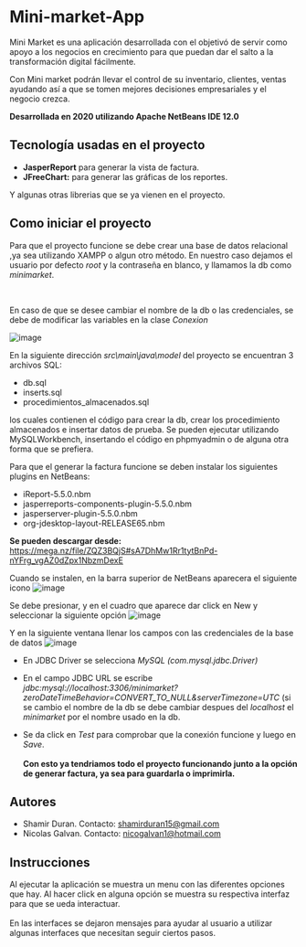 # Mini-market-App

Mini Market es una aplicación desarrollada con el objetivó
de servir como apoyo a los negocios en crecimiento para que
puedan dar el salto a la transformación digital fácilmente.

Con Mini market podrán llevar el control de su inventario, clientes,
ventas ayudando así a que se tomen mejores decisiones empresariales
y el negocio crezca.

**Desarrollada en 2020 utilizando Apache NetBeans IDE 12.0**

## Tecnología usadas en el proyecto
* **JasperReport** para generar la vista de factura.
* **JFreeChart:** para generar las gráficas de los reportes.

Y algunas otras librerias que se ya vienen en el proyecto.

## Como iniciar el proyecto

Para que el proyecto funcione se debe crear una base de datos relacional ,ya sea utilizando XAMPP o algun otro método. 
En nuestro caso dejamos el usuario por defecto *root* y la contraseña en blanco, y llamamos la db como *minimarket*.

<br>

En caso de que se desee cambiar el nombre de la db o las credenciales, se debe de modificar las variables en la clase *Conexion*

![image](https://user-images.githubusercontent.com/40668021/93540238-b5a14d80-f918-11ea-94eb-54cb26d476ab.png)

En la siguiente dirección *src\main\java\model* del proyecto se encuentran 3 archivos SQL:
* db.sql
* inserts.sql
* procedimientos_almacenados.sql

los cuales contienen el código para crear la db, crear los procedimiento almacenados e insertar datos de prueba. Se pueden ejecutar
utilizando MySQLWorkbench, insertando el código en phpmyadmin o de alguna otra forma que se prefiera.

Para que el generar la factura funcione se deben instalar los siguientes plugins en NetBeans:
* iReport-5.5.0.nbm
* jasperreports-components-plugin-5.5.0.nbm
* jasperserver-plugin-5.5.0.nbm
* org-jdesktop-layout-RELEASE65.nbm

**Se pueden descargar desde:** https://mega.nz/file/ZQZ3BQjS#sA7DhMw1Rr1tytBnPd-nYFrg_vgAZ0dZpx1NbzmDexE

Cuando se instalen, en la barra superior de NetBeans aparecera el siguiente icono
![image](https://user-images.githubusercontent.com/40668021/93542006-9527c200-f91d-11ea-96bb-7978c248f7ed.png)

Se debe presionar, y en el cuadro que aparece dar click en New y seleccionar la siguiente opción
![image](https://user-images.githubusercontent.com/40668021/93542187-f8b1ef80-f91d-11ea-91aa-d29835e6e823.png)

Y en la siguiente ventana llenar los campos con las credenciales de la base de datos
![image](https://user-images.githubusercontent.com/40668021/93542393-85f54400-f91e-11ea-9595-392b28d6602a.png)

* En JDBC Driver se selecciona *MySQL (com.mysql.jdbc.Driver)*

* En el campo JDBC URL se escribe *jdbc:mysql://localhost:3306/minimarket?zeroDateTimeBehavior=CONVERT_TO_NULL&serverTimezone=UTC* (si se cambio el nombre de la db
se debe cambiar despues del *localhost* el *minimarket* por el nombre usado en la db.

* Se da click en *Test* para comprobar que la conexión funcione y luego en *Save*.
<br><br>
**Con esto ya tendriamos todo el proyecto funcionando junto a la opción de generar factura, ya sea para guardarla o imprimirla.**


## Autores

- Shamir Duran.   Contacto: shamirduran15@gmail.com
- Nicolas Galvan. Contacto: nicogalvan1@hotmail.com

## Instrucciones

Al ejecutar la aplicación se muestra un menu con las diferentes opciones que hay. Al hacer click en alguna opción se
muestra su respectiva interfaz para que se ueda interactuar.
<br><br>
En las interfaces se dejaron mensajes para ayudar al usuario a utilizar algunas interfaces que necesitan seguir ciertos pasos.
